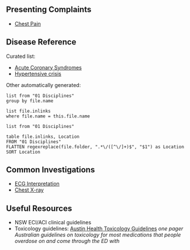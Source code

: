 ## Presenting Complaints
- [Chest Pain](01%20Disciplines/Cardiology/Presenting%20Complaints/Chest%20Pain.md)
## Disease Reference
Curated list:
- [Acute Coronary Syndromes](01%20Disciplines/Cardiology/Conditions/Acute%20Coronary%20Syndromes.md)
- [Hypertensive crisis](01%20Disciplines/Cardiology/Conditions/Hypertensive%20crisis.md)

Other automatically generated:
```dataview
list from "01 Disciplines"
group by file.name
```

```dataview
list file.inlinks
where file.name = this.file.name
```
```dataview
list from "01 Disciplines"
```
```dataview
table file.inlinks, Location
FROM "01 Disciplines"
FLATTEN regexreplace(file.folder, ".*\/([^\/]+)$", "$1") as Location
SORT Location
```

## Common Investigations
- [ECG Interpretation](01%20Disciplines/Cardiology/Investigations/ECG%20Interpretation.md)
- [Chest X-ray](Chest%20X-ray.md)
## Useful Resources
- NSW ECI/ACI clinical guidelines
- Toxicology guidelines: [Austin Health Toxicology Guidelines](https://www.austin.org.au/clinical-toxicology-guidelines/) *one pager Australian guidelines on toxicology for most medications that people overdose on and come through the ED with*
